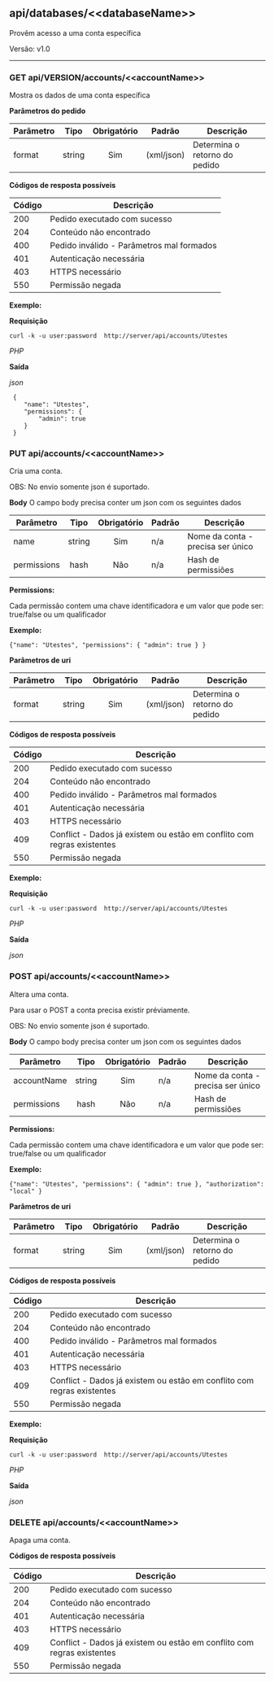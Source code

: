 ## api/databases/<<databaseName\>\>

Provêm acesso a uma conta específica

Versão: v1.0

---

### **GET** api/VERSION/accounts/<<accountName\>\>

Mostra os dados de uma conta específica

**Parâmetros do pedido**

| Parâmetro        |    Tipo       |  Obrigatório | Padrão | Descrição                                   |
|------------------|:-------------:|:------------:|--------|---------------------------------------------|
| format           |    string     |     Sim      | (xml/json) | Determina o retorno do pedido |


**Códigos de resposta possíveis**


| Código   |    Descrição                                   |
|----------|------------------------------------------------|
| 200      |  Pedido executado com sucesso                  |
| 204      |  Conteúdo não encontrado                       |
| 400      |  Pedido inválido  - Parâmetros mal formados    |
| 401      |  Autenticação necessária                       |
| 403      |  HTTPS necessário                              |
| 550      |  Permissão negada                              |

**Exemplo:**

**Requisição**

    curl -k -u user:password  http://server/api/accounts/Utestes

*PHP*



**Saída**

*json*

     {
        "name": "Utestes",
        "permissions": {
            "admin": true
        }
     }



### **PUT** api/accounts/<<accountName\>\>

Cria uma conta.

OBS: No envio somente json é suportado.

**Body**
O campo body precisa conter um json com os seguintes dados

| Parâmetro        |    Tipo       |  Obrigatório | Padrão | Descrição                                   |
|------------------|:-------------:|:------------:|--------|---------------------------------------------|
|name              |    string     |     Sim      |  n/a   | Nome da conta - precisa ser único |
|permissions       |    hash       |     Não      |  n/a   | Hash de permissiões               |

**Permissions:**

Cada permissão contem uma chave identificadora e um valor que pode ser: true/false ou um qualificador


**Exemplo:**

    {"name": "Utestes", "permissions": { "admin": true } }


**Parâmetros de uri**

| Parâmetro        |    Tipo       |  Obrigatório | Padrão | Descrição                                   |
|------------------|:-------------:|:------------:|--------|---------------------------------------------|
| format           |    string     |     Sim      | (xml/json) | Determina o retorno do pedido |


**Códigos de resposta possíveis**


| Código   |    Descrição                                                            |
|----------|-------------------------------------------------------------------------|
| 200      |  Pedido executado com sucesso                                           |
| 204      |  Conteúdo não encontrado                                                |
| 400      |  Pedido inválido  - Parâmetros mal formados                             |
| 401      |  Autenticação necessária                                                |
| 403      |  HTTPS necessário                                                       |
| 409      |  Conflict - Dados já existem ou estão em conflito com regras existentes |
| 550      |  Permissão negada                                                       |

**Exemplo:**

**Requisição**

    curl -k -u user:password  http://server/api/accounts/Utestes

*PHP*



**Saída**

*json*


### **POST** api/accounts/<<accountName\>\>

Altera uma conta.

Para usar o POST a conta precisa existir préviamente.

OBS: No envio somente json é suportado.

**Body**
O campo body precisa conter um json com os seguintes dados

| Parâmetro        |    Tipo       |  Obrigatório | Padrão | Descrição                                   |
|------------------|:-------------:|:------------:|--------|---------------------------------------------|
|accountName              |    string     |     Sim      |  n/a   | Nome da conta - precisa ser único |
|permissions       |    hash       |     Não      |  n/a   | Hash de permissiões               |

**Permissions:**

Cada permissão contem uma chave identificadora e um valor que pode ser: true/false ou um qualificador


**Exemplo:**

    {"name": "Utestes", "permissions": { "admin": true }, "authorization": "local" }


**Parâmetros de uri**

| Parâmetro        |    Tipo       |  Obrigatório | Padrão | Descrição                                   |
|------------------|:-------------:|:------------:|--------|---------------------------------------------|
| format           |    string     |     Sim      | (xml/json) | Determina o retorno do pedido |


**Códigos de resposta possíveis**


| Código   |    Descrição                                                            |
|----------|-------------------------------------------------------------------------|
| 200      |  Pedido executado com sucesso                                           |
| 204      |  Conteúdo não encontrado                                                |
| 400      |  Pedido inválido  - Parâmetros mal formados                             |
| 401      |  Autenticação necessária                                                |
| 403      |  HTTPS necessário                                                       |
| 409      |  Conflict - Dados já existem ou estão em conflito com regras existentes |
| 550      |  Permissão negada                                                       |

**Exemplo:**

**Requisição**

    curl -k -u user:password  http://server/api/accounts/Utestes

*PHP*



**Saída**

*json*


### **DELETE** api/accounts/<<accountName\>\>

Apaga uma conta.



**Códigos de resposta possíveis**


| Código   |    Descrição                                                            |
|----------|-------------------------------------------------------------------------|
| 200      |  Pedido executado com sucesso                                           |
| 204      |  Conteúdo não encontrado                                                |
| 401      |  Autenticação necessária                                                |
| 403      |  HTTPS necessário                                                       |
| 409      |  Conflict - Dados já existem ou estão em conflito com regras existentes |
| 550      |  Permissão negada                                                       |
